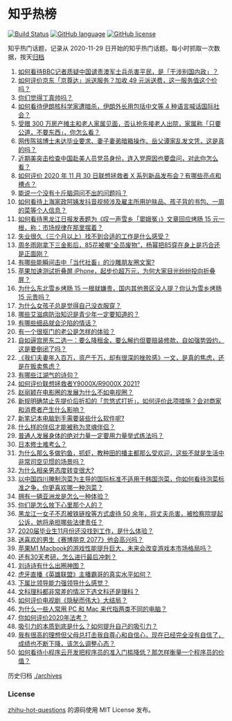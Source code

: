 # 知乎热榜
[![Build Status](https://github.com/ToWeLong/zhihu-hot-questions/workflows/CI/badge.svg)](https://github.com/ToWeLong/zhihu-hot-questions/actions)
[![GitHub language](https://img.shields.io/badge/language-golang-orange.svg)](https://golang.org/)
[![GitHub license](https://img.shields.io/github/license/ToWeLong/zhihu-hot-questions)](https://github.com/ToWeLong/zhihu-hot-questions/blob/main/LICENSE)

知乎热门话题，记录从 2020-11-29 日开始的知乎热门话题。每小时抓取一次数据，按天[归档](./archives)

<!-- BEGIN -->
1. [如何看待BBC记者质疑中国谴责澳军士兵杀害平民，是「干涉别国内政」？](https://www.zhihu.com/question/432700752) 
1. [如何评价京东「京尊达」派送服务？加收 49 元派送费，这一服务值这个价吗？](https://www.zhihu.com/question/61324124) 
1. [你们觉得丁真帅吗？](https://www.zhihu.com/question/430406783) 
1. [如何看待伊朗核科学家遭暗杀，伊朗外长用包括中文等 4 种语言喊话国际社会？](https://www.zhihu.com/question/432636637) 
1. [受赠 300 万房产摊主和老人家属见面，否认抢先接老人出院，家属称「只要公道，不要东西」，你怎么看？](https://www.zhihu.com/question/432049462) 
1. [网传陈铭博士未达毕业要求、妻子妻弟暗箱操作、岳父谭家乱发文凭，这是真的吗？](https://www.zhihu.com/question/432658686) 
1. [近期美突击检查中国赴美人员党员身份，连入党原因也要盘问，对此你怎么看？](https://www.zhihu.com/question/432646201) 
1. [如何评价 2020 年 11 月 30 日联想拯救者 X 系列新品发布会？有哪些亮点和槽点？](https://www.zhihu.com/question/432411386) 
1. [能说一个没有十斤脑洞问不出的问题吗？](https://www.zhihu.com/question/429477716) 
1. [如何看待上海家政阿姨发抖音视频涉及雇主所用护肤品、孩子背的书包、一周的菜等个人信息？](https://www.zhihu.com/question/432310696) 
1. [如何看待黑龙江日报发表题为《叹一声雪乡「窦娥冤」》文章回应烤肠 15 元一根，称：市场规律在那里摆着？](https://www.zhihu.com/question/432660161) 
1. [失业很久（三个月以上）找不到合适的工作是什么感受？](https://www.zhihu.com/question/29794914) 
1. [周冬雨刚拿下三金影后，85花被嘲“全员废物”，杨幂把85穿在身上是巧合还是正面刚？](https://www.zhihu.com/question/432556487) 
1. [有哪些能瞬间击中「当代社畜」的沙雕朋友圈文案?](https://www.zhihu.com/question/432243352) 
1. [苹果加速测试折叠屏 iPhone，起步价超万元，为何大家目光纷纷投向折叠屏？](https://www.zhihu.com/question/432668509) 
1. [为什么东北雪乡烤肠 15 一根就嫌贵，国内其他景区没人提？你认为雪乡烤肠 15 元贵吗？](https://www.zhihu.com/question/432534468) 
1. [为什么女孩子总是觉得自己没衣服穿？](https://www.zhihu.com/question/422218168) 
1. [哪些艾滋病防治知识是青少年一定要知道的？](https://www.zhihu.com/question/432099122) 
1. [有哪些细品就会沦陷的情话？](https://www.zhihu.com/question/428175362) 
1. [有一个很抠门的老公是怎样的体验？](https://www.zhihu.com/question/34548789) 
1. [自如逼宫房东二选一：要么降租金，要么解约但要赔装修款，自如强势毁约，这是要倒闭了吗？](https://www.zhihu.com/question/431630495) 
1. [《我们夫妻年入百万，资产千万，却有很深的挫败感》一文，是真的焦虑，还是在贩卖焦虑？](https://www.zhihu.com/question/432657437) 
1. [有哪些江湖气的诗句？](https://www.zhihu.com/question/297950778) 
1. [如何评价联想拯救者Y9000X/R9000X 2021?](https://www.zhihu.com/question/427449166) 
1. [赵丽颖在电影圈的发展为什么不如电视圈？](https://www.zhihu.com/question/426297562) 
1. [新规明确禁止先提价后折扣的「忽悠式打折」，如何评价此项措施？会对商家和消费者产生什么影响？](https://www.zhihu.com/question/432652443) 
1. [新笔记本电脑到手需要装些什么软件呢?](https://www.zhihu.com/question/369118255) 
1. [什么样的伴侣才能被称为灵魂伴侣？](https://www.zhihu.com/question/308612334) 
1. [普通人发展身体的绝对力量一定要用力量举式练法吗？](https://www.zhihu.com/question/431366017) 
1. [日本修士难考么？](https://www.zhihu.com/question/54064435) 
1. [为什么那么多做钓鱼，抓虾，教种田的播主都那么受欢迎，这些不就是生活中非常司空见惯的场景吗？](https://www.zhihu.com/question/432697198) 
1. [为什么相亲男态度转变很大?](https://www.zhihu.com/question/429103448) 
1. [以中国四川腌制泡菜为主导的国际标准不适用于韩国泡菜，你如何看待泡菜标准之争，你更喜欢哪一种泡菜？](https://www.zhihu.com/question/432651686) 
1. [拥有一辆亚洲龙是怎么一种体验？](https://www.zhihu.com/question/401455816) 
1. [你们是怎么放下心里那个人的？](https://www.zhihu.com/question/431384868) 
1. [黑龙江一女子不忍被铁链拴等方式虐待 50 余年，将丈夫杀害，被检察院提起公诉，她将承担哪些法律责任？](https://www.zhihu.com/question/432674571) 
1. [2020届毕业生11月份还没找到工作，是什么体验？](https://www.zhihu.com/question/423563431) 
1. [送喜欢的男生《赛博朋克 2077》他会高兴吗？](https://www.zhihu.com/question/429808268) 
1. [苹果M1 Macbook的游戏性能提升巨大，未来会改变游戏本市场格局吗？](https://www.zhihu.com/question/432478380) 
1. [还有30天考研，怎么进行最后冲刺？](https://www.zhihu.com/question/432015733) 
1. [刘诗诗有什么出圈神图？](https://www.zhihu.com/question/378550566) 
1. [虎牙直播《英雄联盟》主播霸哥的真实水平如何？](https://www.zhihu.com/question/264979156) 
1. [下属比领导能力强领导什么感觉？](https://www.zhihu.com/question/62307055) 
1. [文科理科都非常差的情况下选文科还是理科？](https://www.zhihu.com/question/428073925) 
1. [如何评价电视剧《隐秘而伟大》大结局？](https://www.zhihu.com/question/432345457) 
1. [为什么一些人常用 PC 和 Mac 来代指两类不同的电脑？](https://www.zhihu.com/question/20147279) 
1. [你如何评价2020年法考？](https://www.zhihu.com/question/428175595) 
1. [吸引力的本质到底是什么？如何提升自己的吸引力？](https://www.zhihu.com/question/432721576) 
1. [我有很高的理想但父母总打击我自尊心和自信心，现在已经完全没有自信了，成绩也不断下降，该怎么调整心态？](https://www.zhihu.com/question/430324416) 
1. [如何看待小程序云开发把程序员的准入门槛降低？那怎样衡量一个程序员的价值？](https://www.zhihu.com/question/432610734) 

<!-- END -->

历史归档 [./archives](./archives)

### License

[zhihu-hot-questions](https://github.com/towelong/zhihu-hot-questions) 的源码使用 MIT License 发布。 